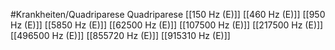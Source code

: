 #Krankheiten/Quadriparese
Quadriparese
[[150 Hz (E)]]
[[460 Hz (E)]]
[[950 Hz (E)]]
[[5850 Hz (E)]]
[[62500 Hz (E)]]
[[107500 Hz (E)]]
[[217500 Hz (E)]]
[[496500 Hz (E)]]
[[855720 Hz (E)]]
[[915310 Hz (E)]]